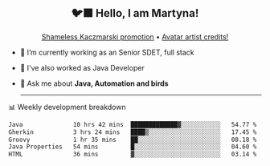 <h2 align="center">🐦‍⬛ Hello, I am Martyna!</h2>
<p align="center">
  <a href="https://www.youtube.com/watch?v=JENxnESv-W4">Shameless Kaczmarski promotion</a> •
  <a href="https://karolina-cicholska.carrd.co">Avatar artist credits!</a>
</p>

- 🔭 I’m currently working as an Senior SDET, full stack
- 🎩 I've also worked as Java Developer
- 💬 Ask me about **Java, Automation and birds**
  
  -------
  
📊 Weekly development breakdown

<!--START_SECTION:waka-->

```txt
Java              10 hrs 42 mins  █████████████▓░░░░░░░░░░░   54.77 %
Gherkin           3 hrs 24 mins   ████▒░░░░░░░░░░░░░░░░░░░░   17.45 %
Groovy            1 hr 35 mins    ██░░░░░░░░░░░░░░░░░░░░░░░   08.18 %
Java Properties   54 mins         █░░░░░░░░░░░░░░░░░░░░░░░░   04.60 %
HTML              36 mins         ▓░░░░░░░░░░░░░░░░░░░░░░░░   03.14 %
```

<!--END_SECTION:waka-->
